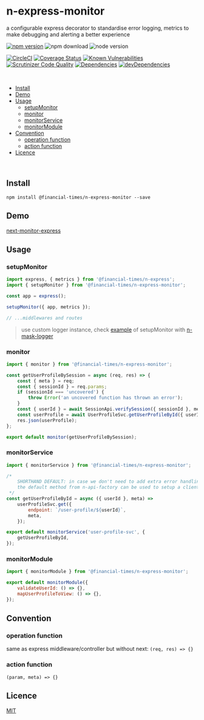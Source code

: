 # n-express-monitor

a configurable express decorator to standardise error logging, metrics to make debugging and alerting a better experience

[![npm version](https://badge.fury.io/js/%40financial-times%2Fn-express-monitor.svg)](https://badge.fury.io/js/%40financial-times%2Fn-express-monitor)
![npm download](https://img.shields.io/npm/dm/@financial-times/n-express-monitor.svg)
![node version](https://img.shields.io/node/v/@financial-times/n-express-monitor.svg)

[![CircleCI](https://circleci.com/gh/Financial-Times/n-express-monitor.svg?style=shield)](https://circleci.com/gh/Financial-Times/n-express-monitor)
[![Coverage Status](https://coveralls.io/repos/github/Financial-Times/n-express-monitor/badge.svg?branch=master)](https://coveralls.io/github/Financial-Times/n-express-monitor?branch=master)
[![Known Vulnerabilities](https://snyk.io/test/github/Financial-Times/n-express-monitor/badge.svg)](https://snyk.io/test/github/Financial-Times/n-express-monitor)
[![Scrutinizer Code Quality](https://scrutinizer-ci.com/g/Financial-Times/n-express-monitor/badges/quality-score.png?b=master)](https://scrutinizer-ci.com/g/Financial-Times/n-express-monitor/?branch=master)
[![Dependencies](https://david-dm.org/Financial-Times/n-express-monitor.svg)](https://david-dm.org/Financial-Times/n-express-monitor)
[![devDependencies](https://david-dm.org/Financial-Times/n-express-monitor/dev-status.svg)](https://david-dm.org/Financial-Times/n-express-monitor?type=dev)

<br>

- [Install](#install)
- [Demo](#demo)
- [Usage](#usage)
  * [setupMonitor](#setupmonitor)
  * [monitor](#monitor)
  * [monitorService](#monitorservice)
  * [monitorModule](#monitormodule)
- [Convention](#convention)
  * [operation function](#operation-function)
  * [action function](#action-function)
- [Licence](#licence)

<br>

## Install
```shell
npm install @financial-times/n-express-monitor --save
```

## Demo
[next-monitor-express](https://github.com/Financial-Times/next-monitor-express)

## Usage

### setupMonitor
```js
import express, { metrics } from '@financial-times/n-express';
import { setupMonitor } from '@financial-times/n-express-monitor';

const app = express();

setupMonitor({ app, metrics });

// ...middlewares and routes
```

> use custom logger instance, check [example](https://github.com/Financial-Times/next-monitor-express/blob/use-custom-logger/server/app.js) of setupMonitor with [n-mask-logger](https://github.com/Financial-Times/n-mask-logger)

### monitor
```js
import { monitor } from '@financial-times/n-express-monitor';

const getUserProfileBySession = async (req, res) => {
	const { meta } = req;
	const { sessionId } = req.params;
	if (sessionId === 'uncovered') {
		throw Error('an uncovered function has thrown an error');
	}
	const { userId } = await SessionApi.verifySession({ sessionId }, meta);
	const userProfile = await UserProfileSvc.getUserProfileById({ userId }, meta);
	res.json(userProfile);
};

export default monitor(getUserProfileBySession);
```

### monitorService
```js
import { monitorService } from '@financial-times/n-express-monitor';

/*
	SHORTHAND DEFAULT: in case we don't need to add extra error handling,
	the default method from n-api-factory can be used to setup a client method
 */
const getUserProfileById = async ({ userId }, meta) =>
	userProfileSvc.get({
		endpoint: `/user-profile/${userId}`,
		meta,
	});

export default monitorService('user-profile-svc', {
	getUserProfileById,
});
```

### monitorModule
```js
import { monitorModule } from '@financial-times/n-express-monitor';

export default monitorModule({
	validateUserId: () => {},
	mapUserProfileToView: () => {},
});
```

## Convention

### operation function

same as express middleware/controller but without next: `(req, res) => {}`

### action function

`(param, meta) => {}`

## Licence
[MIT](/LICENSE)
